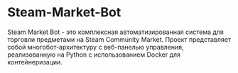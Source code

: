 # Steam-Market-Bot
Steam Market Bot - это комплексная автоматизированная система для торговли предметами на Steam Community Market. Проект представляет собой многобот-архитектуру с веб-панелью управления, реализованную на Python с использованием Docker для контейнеризации.
